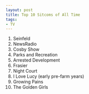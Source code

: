 ```yaml
---
layout: post
title: Top 10 Sitcoms of All Time
tags:
- TV
---
```


1. Seinfeld
2. NewsRadio
3. Cosby Show
4. Parks and Recreation
5. Arrested Development
6. Frasier
7. Night Court
8. I Love Lucy (early pre-farm years)
9. Growing Pains
10. The Golden Girls